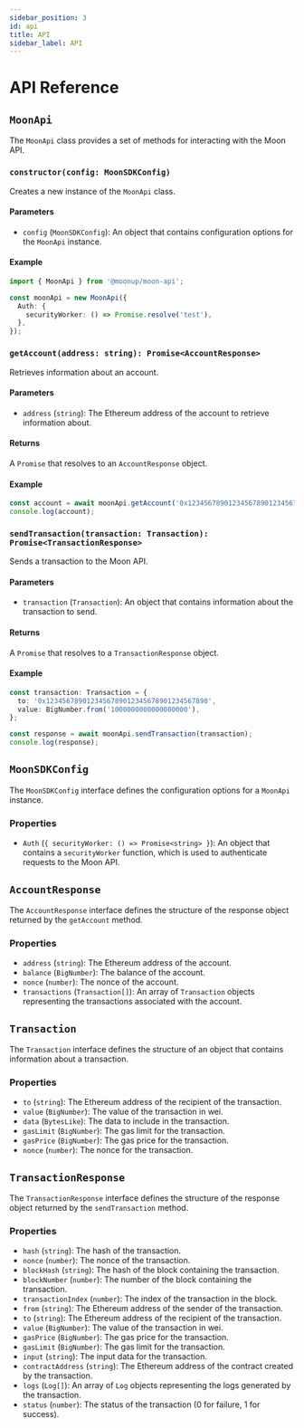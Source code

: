 ```yaml
---
sidebar_position: 3
id: api 
title: API
sidebar_label: API
---
```


# API Reference

## `MoonApi`

The `MoonApi` class provides a set of methods for interacting with the Moon API.

### `constructor(config: MoonSDKConfig)`

Creates a new instance of the `MoonApi` class.

#### Parameters

- `config` (`MoonSDKConfig`): An object that contains configuration options for the `MoonApi` instance.

#### Example

```typescript
import { MoonApi } from '@moonup/moon-api';

const moonApi = new MoonApi({
  Auth: {
    securityWorker: () => Promise.resolve('test'),
  },
});
```

### `getAccount(address: string): Promise<AccountResponse>`

Retrieves information about an account.

#### Parameters

- `address` (`string`): The Ethereum address of the account to retrieve information about.

#### Returns

A `Promise` that resolves to an `AccountResponse` object.

#### Example

```typescript
const account = await moonApi.getAccount('0x1234567890123456789012345678901234567890');
console.log(account);
```

### `sendTransaction(transaction: Transaction): Promise<TransactionResponse>`

Sends a transaction to the Moon API.

#### Parameters

- `transaction` (`Transaction`): An object that contains information about the transaction to send.

#### Returns

A `Promise` that resolves to a `TransactionResponse` object.

#### Example

```typescript
const transaction: Transaction = {
  to: '0x1234567890123456789012345678901234567890',
  value: BigNumber.from('1000000000000000000'),
};

const response = await moonApi.sendTransaction(transaction);
console.log(response);
```

## `MoonSDKConfig`

The `MoonSDKConfig` interface defines the configuration options for a `MoonApi` instance.

### Properties

- `Auth` (`{ securityWorker: () => Promise<string> }`): An object that contains a `securityWorker` function, which is used to authenticate requests to the Moon API.

## `AccountResponse`

The `AccountResponse` interface defines the structure of the response object returned by the `getAccount` method.

### Properties

- `address` (`string`): The Ethereum address of the account.
- `balance` (`BigNumber`): The balance of the account.
- `nonce` (`number`): The nonce of the account.
- `transactions` (`Transaction[]`): An array of `Transaction` objects representing the transactions associated with the account.

## `Transaction`

The `Transaction` interface defines the structure of an object that contains information about a transaction.

### Properties

- `to` (`string`): The Ethereum address of the recipient of the transaction.
- `value` (`BigNumber`): The value of the transaction in wei.
- `data` (`BytesLike`): The data to include in the transaction.
- `gasLimit` (`BigNumber`): The gas limit for the transaction.
- `gasPrice` (`BigNumber`): The gas price for the transaction.
- `nonce` (`number`): The nonce for the transaction.

## `TransactionResponse`

The `TransactionResponse` interface defines the structure of the response object returned by the `sendTransaction` method.

### Properties

- `hash` (`string`): The hash of the transaction.
- `nonce` (`number`): The nonce of the transaction.
- `blockHash` (`string`): The hash of the block containing the transaction.
- `blockNumber` (`number`): The number of the block containing the transaction.
- `transactionIndex` (`number`): The index of the transaction in the block.
- `from` (`string`): The Ethereum address of the sender of the transaction.
- `to` (`string`): The Ethereum address of the recipient of the transaction.
- `value` (`BigNumber`): The value of the transaction in wei.
- `gasPrice` (`BigNumber`): The gas price for the transaction.
- `gasLimit` (`BigNumber`): The gas limit for the transaction.
- `input` (`string`): The input data for the transaction.
- `contractAddress` (`string`): The Ethereum address of the contract created by the transaction.
- `logs` (`Log[]`): An array of `Log` objects representing the logs generated by the transaction.
- `status` (`number`): The status of the transaction (0 for failure, 1 for success).